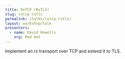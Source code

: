```yaml
---
title: RxTCP (RxTLS)
slug: rxtcp-rxtls
permalink: /talks/rxtcp-rxtls/
layout: workshop/talk
presenters:
  - name: David Howells
    org: Red Hat
---
```


Implement an rx transport over TCP and extend it to TLS.
